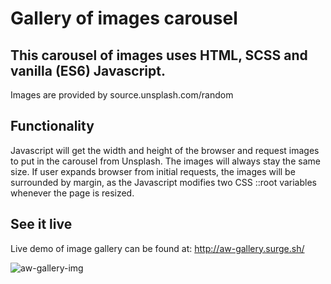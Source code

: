 # Gallery of images carousel
This carousel of images uses HTML, SCSS and vanilla (ES6) Javascript.
---
Images are provided by source.unsplash.com/random

## Functionality
Javascript will get the width and height of the browser and request images to put in the carousel from Unsplash. The images will always stay the same size. If user expands browser from initial requests, the images will be surrounded by margin, as the Javascript modifies two CSS ::root variables whenever the page is resized.

## See it live
Live demo of image gallery can be found at:
http://aw-gallery.surge.sh/

![aw-gallery-img](https://user-images.githubusercontent.com/20980469/30999898-2490feba-a495-11e7-91f7-54c75c0b3f43.png)

